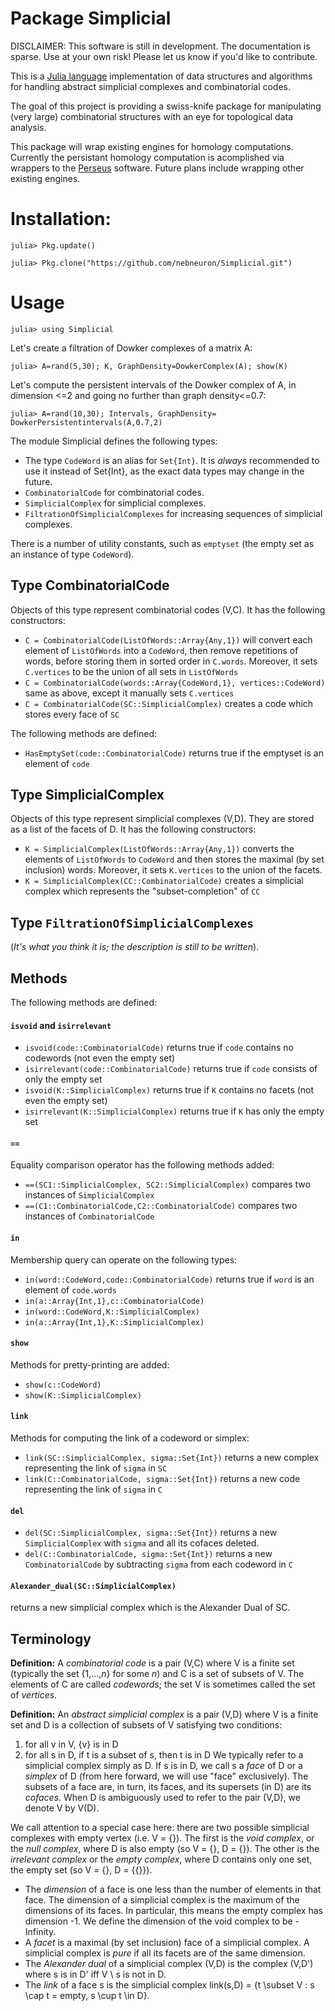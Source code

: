 # Package Simplicial

DISCLAIMER: This software is still in development. The documentation is sparse. Use at your own risk! Please let us know if you'd like to contribute. 

This is a [Julia language](http://julialang.org) implementation of data structures and algorithms for handling abstract simplicial complexes and combinatorial codes. 

The goal of this project is providing a swiss-knife package for manipulating (very large) combinatorial structures with an eye for topological data analysis.


This package will wrap  existing engines for homology computations. Currently the persistant homology computation is acomplished via wrappers to the [Perseus](http://people.maths.ox.ac.uk/nanda/perseus/index.html) software. Future plans include wrapping other existing engines.


# Installation:

`julia> Pkg.update()`

`julia> Pkg.clone("https://github.com/nebneuron/Simplicial.git")`

# Usage 

`julia> using Simplicial `

Let's create a filtration of Dowker complexes of a matrix A:

`julia> A=rand(5,30); K, GraphDensity=DowkerComplex(A); show(K)`

Let's compute the persistent intervals of the Dowker complex of A, in dimension <=2 and going no further than graph density<=0.7:

`julia> A=rand(10,30); Intervals, GraphDensity= DowkerPersistentintervals(A,0.7,2) `


The module Simplicial defines the following types:
 * The type `CodeWord` is an alias for `Set{Int}`. It is *always* recommended to use it instead of Set{Int}, as the exact data types may change in the future. 
 * `CombinatorialCode` for  combinatorial codes.
 * `SimplicialComplex` for simplicial complexes.
 * `FiltrationOfSimplicialComplexes` for increasing sequences of simplicial complexes.
 
There is a number of utility constants, such as  `emptyset` (the empty set as an instance of type `CodeWord`).

## Type CombinatorialCode
Objects of this type represent combinatorial codes (V,C). It has the following constructors:  
  * `C = CombinatorialCode(ListOfWords::Array{Any,1})` will convert each element of `ListOfWords` into a `CodeWord`, then remove repetitions of words, before storing them in sorted order in `C.words`. Moreover, it sets `C.vertices` to be the union of all sets in `ListOfWords`
  * `C = CombinatorialCode(words::Array{CodeWord,1}, vertices::CodeWord)` same as above, except it manually sets `C.vertices`
  * `C = CombinatorialCode(SC::SimplicialComplex)` creates a code which stores every face of `SC`

The following methods are defined:
  * `HasEmptySet(code::CombinatorialCode)` returns true if the emptyset is an element of `code`


## Type SimplicialComplex
Objects of this type represent simplicial complexes (V,D). They are stored as a list of the facets of D. It has the following constructors:
  * `K = SimplicialComplex(ListOfWords::Array{Any,1})` converts the elements of `ListOfWords` to `CodeWord` and then stores the maximal (by set inclusion) words. Moreover, it sets `K.vertices` to the union of the facets.
  * `K = SimplicialComplex(CC::CombinatorialCode)` creates a simplicial complex which represents the "subset-completion" of `CC`


## Type `FiltrationOfSimplicialComplexes`

(*It's what you think it is; the description is still to be written*). 


## Methods
The following methods are defined:

#### `isvoid` and `isirrelevant`
  * `isvoid(code::CombinatorialCode)` returns true if `code` contains no codewords (not even the empty set)
  * `isirrelevant(code::CombinatorialCode)` returns true if `code` consists of only the empty set
  * `isvoid(K::SimplicialComplex)` returns true if `K` contains no facets (not even the empty set)
  * `isirrelevant(K::SimplicialComplex)` returns true if `K` has only the empty set

#### `==`
Equality comparison operator has the following methods added:
  * `==(SC1::SimplicialComplex, SC2::SimplicialComplex)` compares two instances of `SimplicialComplex`
  * `==(C1::CombinatorialCode,C2::CombinatorialCode)` compares two instances of `CombinatorialCode`

#### `in`
Membership query can operate on the following types:
  * `in(word::CodeWord,code::CombinatorialCode)` returns true if `word` is an element of `code.words`
  * `in(a::Array{Int,1},c::CombinatorialCode)`
  * `in(word::CodeWord,K::SimplicialComplex)`
  * `in(a::Array{Int,1},K::SimplicialComplex)`

#### `show`
Methods for pretty-printing are added:
  * `show(c::CodeWord)`
  * `show(K::SimplicialComplex)`

#### `link`
Methods for computing the link of a codeword or simplex:
  * `link(SC::SimplicialComplex, sigma::Set{Int})` returns a new complex representing the link of `sigma` in `SC`
  * `link(C::CombinatorialCode, sigma::Set{Int})` returns a new code representing the link of `sigma` in `C`

#### `del`
  * `del(SC::SimplicialComplex, sigma::Set{Int})` returns a new `SimplicialComplex` with `sigma` and all its cofaces deleted.
  * `del(C::CombinatorialCode, sigma::Set{Int})` returns a new `CombinatorialCode` by subtracting `sigma` from each codeword in `C`

#### `Alexander_dual(SC::SimplicialComplex)`
returns a new simplicial complex which is the Alexander Dual of SC.


## Terminology
**Definition:** A _combinatorial code_ is a pair (V,C) where V is a finite set (typically the set {1,...,_n_} for some _n_) and C is a set of subsets of V. The elements of C are called _codewords_; the set V is sometimes called the set of _vertices_.

**Definition:** An _abstract simplicial complex_ is a pair (V,D) where V is a finite set and D is a collection of subsets of V satisfying two conditions:
  1. for all v in V, {v} is in D
  2. for all s in D, if t is a subset of s, then t is in D
  We typically refer to a simplicial complex simply as D. If s is in D, we call s a _face_ of D or a _simplex_ of D (from here forward, we will use "face" exclusively). The subsets of a face are, in turn, its faces, and its supersets (in D) are its _cofaces_. When D is ambiguously used to refer to the pair (V,D), we denote V by V(D).

We call attention to a special case here: there are two possible simplicial complexes with empty vertex (i.e. V = {}). The first is the _void complex_, or the _null complex_, where D is also empty (so V = {}, D = {}). The other is the _irrelevant complex_ or the _empty complex_, where D contains only one set, the empty set (so V = {}, D = {{}}).

 * The _dimension_ of a face is one less than the number of elements in that face. The dimension of a simplicial complex is the maximum of the dimensions of its faces. In particular, this means the empty complex has dimension -1. We define the dimension of the void complex to be -Infinity.
 * A _facet_ is a maximal (by set inclusion) face of a simplicial complex. A simplicial complex is _pure_ if all its facets are of the same dimension.
 * The _Alexander dual_ of a simplicial complex (V,D) is the complex (V,D') where s is in D' iff V \ s is not in D.
 * The _link_ of a face s is the simplicial complex link(s,D) = {t \subset V : s \cap t = empty, s \cup t \in D}.

